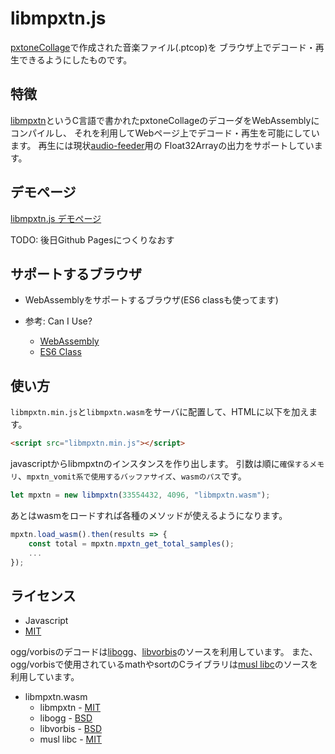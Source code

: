 # libmpxtn.js

[pxtoneCollage](http://pxtone.org/)で作成された音楽ファイル(.ptcop)を
ブラウザ上でデコード・再生できるようにしたものです。

## 特徴

[libmpxtn](https://github.com/stkchp/libmpxtn)というC言語で書かれたpxtoneCollageのデコーダをWebAssemblyにコンパイルし、
それを利用してWebページ上でデコード・再生を可能にしています。
再生には現状[audio-feeder](https://github.com/brion/audio-feeder)用の
Float32Arrayの出力をサポートしています。


## デモページ

[libmpxtn.js デモページ](https://tkch.net/wasm/99libmpxtn.html)

TODO: 後日Github Pagesにつくりなおす

## サポートするブラウザ

- WebAssemblyをサポートするブラウザ(ES6 classも使ってます)

- 参考: Can I Use?
    - [WebAssembly](https://caniuse.com/#feat=wasm)
    - [ES6 Class](https://caniuse.com/#feat=es6-class)


## 使い方

`libmpxtn.min.js`と`libmpxtn.wasm`をサーバに配置して、HTMLに以下を加えます。

```html
<script src="libmpxtn.min.js"></script>
```

javascriptからlibmpxtnのインスタンスを作り出します。
引数は順に`確保するメモリ`、`mpxtn_vomit系で使用するバッファサイズ`、`wasmのパス`です。

```javascript
let mpxtn = new libmpxtn(33554432, 4096, "libmpxtn.wasm");
```

あとはwasmをロードすれば各種のメソッドが使えるようになります。

```javascript
mpxtn.load_wasm().then(results => {
	const total = mpxtn.mpxtn_get_total_samples();
	...
});
```


## ライセンス

- Javascript
- [MIT](LICENSE)

ogg/vorbisのデコードは[libogg](https://github.com/xiph/ogg)、[libvorbis](https://github.com/xiph/vorbis)のソースを利用しています。
また、ogg/vorbisで使用されているmathやsortのCライブラリは[musl libc](https://github.com/jfbastien/musl)のソースを利用しています。

- libmpxtn.wasm
	- libmpxtn  - [MIT](wasm/LICENSE.mpxtn.txt)
	- libogg    - [BSD](wasm/LICENSE.ogg.txt)
	- libvorbis - [BSD](wasm/LICENSE.vorbis.txt)
	- musl libc - [MIT](wasm/LICENSE.musl.txt)
